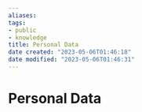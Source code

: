```yaml
---
aliases: 
tags: 
- public
- knowledge
title: Personal Data
date created: "2023-05-06T01:46:18"
date modified: "2023-05-06T01:46:31"
---
```


# Personal Data
